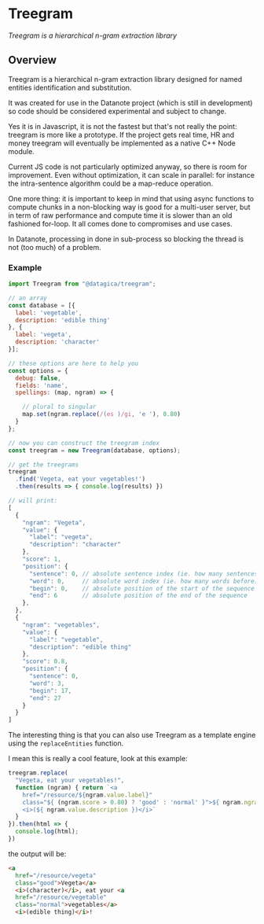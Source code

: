 # Treegram

*Treegram is a hierarchical n-gram extraction library*

## Overview

Treegram is a hierarchical n-gram extraction library designed for named entities
identification and substitution.

It was created for use in the Datanote project (which is still in development)
so code should be considered experimental and subject to change.

Yes it is in Javascript, it is not the fastest but that's not really the point:
treegram is more like a prototype. If the project gets real time, HR and money
treegram will eventually be implemented as a native C++ Node module.

Current JS code is not particularly optimized anyway, so there is room for
improvement. Even without optimization, it can scale in parallel: for instance
the intra-sentence algorithm could be a map-reduce operation.

One more thing: it is important to keep in mind that using async functions to
compute chunks in a non-blocking way is good for a multi-user server, but in
term of raw performance and compute time it is slower than an old fashioned
for-loop. It all comes done to compromises and use cases.

In Datanote, processing in done in sub-process so blocking the thread is not
(too much) of a problem.

### Example

```javascript
import Treegram from "@datagica/treegram";

// an array
const database = [{
  label: 'vegetable',
  description: 'edible thing'
}, {
  label: 'vegeta',
  description: 'character'
}];

// these options are here to help you
const options = {
  debug: false,
  fields: 'name',
  spellings: (map, ngram) => {

    // plural to singular
    map.set(ngram.replace(/(es )/gi, 'e '), 0.80)
  }
};

// now you can construct the treegram index
const treegram = new Treegram(database, options);

// get the treegrams
treegram
  .find('Vegeta, eat your vegetables!')
  .then(results => { console.log(results) })

// will print:
[
  {
    "ngram": "Vegeta",
    "value": {
      "label": "vegeta",
      "description": "character"
    },
    "score": 1,
    "position": {
      "sentence": 0, // absolute sentence index (ie. how many sentences before)
      "word": 0,     // absolute word index (ie. how many words before)
      "begin": 0,    // absolute position of the start of the sequence
      "end": 6       // absolute position of the end of the sequence
    },
  },
  {
    "ngram": "vegetables",
    "value": {
      "label": "vegetable",
      "description": "edible thing"
    },
    "score": 0.8,
    "position": {
      "sentence": 0,
      "word": 3,
      "begin": 17,
      "end": 27
    }
  }
]
```


The interesting thing is that you can also use Treegram as a template engine
using the `replaceEntities` function.

I mean this is really a cool feature, look at this example:

```javascript
treegram.replace(
  "Vegeta, eat your vegetables!",
  function (ngram) { return `<a
    href="/resource/${ngram.value.label}"
    class="${ (ngram.score > 0.80) ? 'good' : 'normal' }">${ ngram.ngram }</a>
    <i>(${ ngram.value.description })</i>`
  }
}).then(html => {
  console.log(html);
})

```

the output will be:

```html
<a
  href="/resource/vegeta"
  class="good">Vegeta</a>
  <i>(character)</i>, eat your <a
  href="/resource/vegetable"
  class="normal">vegetables</a>
  <i>(edible thing)</i>!
```
